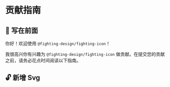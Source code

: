 # 贡献指南

## 👋 写在前面

你好！欢迎使用 `@fighting-design/fighting-icon`！

我很高兴你有兴趣为 `@fighting-design/fighting-icon` 做贡献。在提交您的贡献之前，请务必花点时间阅读以下指南。

## 🔓 新增 Svg
